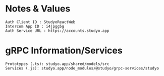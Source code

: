 # Notes & Values
```
Auth Client ID : StudyoReactWeb
Intercom App ID : i4jpgg5g
Auth Service URL : https://accounts.studyo.app
```

# gRPC Information/Services
```
Prototypes (.ts): studyo.app/shared/models/src
Services (.js): studyo.app/node_modules/@studyo/grpc-services/studyo
```